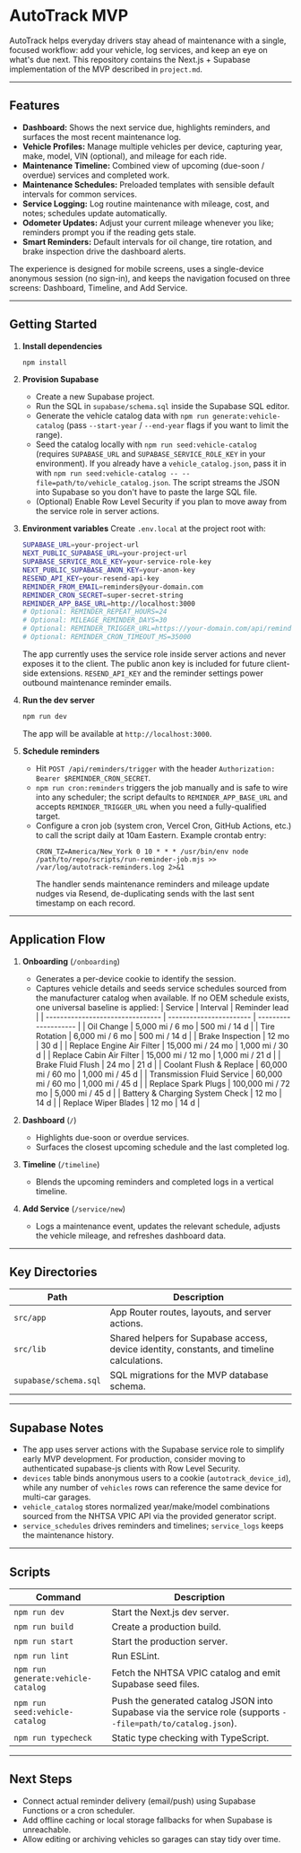 # AutoTrack MVP

AutoTrack helps everyday drivers stay ahead of maintenance with a single, focused workflow: add your vehicle, log services, and keep an eye on what's due next. This repository contains the Next.js + Supabase implementation of the MVP described in `project.md`.

---

## Features
- **Dashboard:** Shows the next service due, highlights reminders, and surfaces the most recent maintenance log.
- **Vehicle Profiles:** Manage multiple vehicles per device, capturing year, make, model, VIN (optional), and mileage for each ride.
- **Maintenance Timeline:** Combined view of upcoming (due-soon / overdue) services and completed work.
- **Maintenance Schedules:** Preloaded templates with sensible default intervals for common services.
- **Service Logging:** Log routine maintenance with mileage, cost, and notes; schedules update automatically.
- **Odometer Updates:** Adjust your current mileage whenever you like; reminders prompt you if the reading gets stale.
- **Smart Reminders:** Default intervals for oil change, tire rotation, and brake inspection drive the dashboard alerts.

The experience is designed for mobile screens, uses a single-device anonymous session (no sign-in), and keeps the navigation focused on three screens: Dashboard, Timeline, and Add Service.

---

## Getting Started

1. **Install dependencies**
   ```bash
   npm install
   ```

2. **Provision Supabase**
   - Create a new Supabase project.
   - Run the SQL in `supabase/schema.sql` inside the Supabase SQL editor.
   - Generate the vehicle catalog data with `npm run generate:vehicle-catalog` (pass `--start-year` / `--end-year` flags if you want to limit the range).
   - Seed the catalog locally with `npm run seed:vehicle-catalog` (requires `SUPABASE_URL` and `SUPABASE_SERVICE_ROLE_KEY` in your environment). If you already have a `vehicle_catalog.json`, pass it in with `npm run seed:vehicle-catalog -- --file=path/to/vehicle_catalog.json`. The script streams the JSON into Supabase so you don't have to paste the large SQL file.
   - (Optional) Enable Row Level Security if you plan to move away from the service role in server actions.

3. **Environment variables**
   Create `.env.local` at the project root with:
   ```bash
   SUPABASE_URL=your-project-url
   NEXT_PUBLIC_SUPABASE_URL=your-project-url
   SUPABASE_SERVICE_ROLE_KEY=your-service-role-key
   NEXT_PUBLIC_SUPABASE_ANON_KEY=your-anon-key
   RESEND_API_KEY=your-resend-api-key
   REMINDER_FROM_EMAIL=reminders@your-domain.com
   REMINDER_CRON_SECRET=super-secret-string
   REMINDER_APP_BASE_URL=http://localhost:3000
   # Optional: REMINDER_REPEAT_HOURS=24
   # Optional: MILEAGE_REMINDER_DAYS=30
   # Optional: REMINDER_TRIGGER_URL=https://your-domain.com/api/reminders/trigger
   # Optional: REMINDER_CRON_TIMEOUT_MS=35000
   ```
   The app currently uses the service role inside server actions and never exposes it to the client. The public anon key is included for future client-side extensions. `RESEND_API_KEY` and the reminder settings power outbound maintenance reminder emails.

4. **Run the dev server**
   ```bash
   npm run dev
   ```
   The app will be available at `http://localhost:3000`.

5. **Schedule reminders**
   - Hit `POST /api/reminders/trigger` with the header `Authorization: Bearer $REMINDER_CRON_SECRET`.
   - `npm run cron:reminders` triggers the job manually and is safe to wire into any scheduler; the script defaults to `REMINDER_APP_BASE_URL` and accepts `REMINDER_TRIGGER_URL` when you need a fully-qualified target.
   - Configure a cron job (system cron, Vercel Cron, GitHub Actions, etc.) to call the script daily at 10am Eastern. Example crontab entry:
     ```
     CRON_TZ=America/New_York 0 10 * * * /usr/bin/env node /path/to/repo/scripts/run-reminder-job.mjs >> /var/log/autotrack-reminders.log 2>&1
     ```
     The handler sends maintenance reminders and mileage update nudges via Resend, de-duplicating sends with the last sent timestamp on each record.

---

## Application Flow

1. **Onboarding** (`/onboarding`)
   - Generates a per-device cookie to identify the session.
   - Captures vehicle details and seeds service schedules sourced from the manufacturer catalog when available. If no OEM schedule exists, one universal baseline is applied:
     | Service                          | Interval                | Reminder lead        |
     | -------------------------------- | ----------------------- | -------------------- |
     | Oil Change                       | 5,000 mi / 6 mo         | 500 mi / 14 d        |
     | Tire Rotation                    | 6,000 mi / 6 mo         | 500 mi / 14 d        |
     | Brake Inspection                 | 12 mo                   | 30 d                 |
     | Replace Engine Air Filter        | 15,000 mi / 24 mo       | 1,000 mi / 30 d      |
     | Replace Cabin Air Filter         | 15,000 mi / 12 mo       | 1,000 mi / 21 d      |
     | Brake Fluid Flush                | 24 mo                   | 21 d                 |
     | Coolant Flush & Replace          | 60,000 mi / 60 mo       | 1,000 mi / 45 d      |
     | Transmission Fluid Service       | 60,000 mi / 60 mo       | 1,000 mi / 45 d      |
     | Replace Spark Plugs              | 100,000 mi / 72 mo      | 5,000 mi / 45 d      |
     | Battery & Charging System Check  | 12 mo                   | 14 d                 |
     | Replace Wiper Blades             | 12 mo                   | 14 d                 |

2. **Dashboard** (`/`)
   - Highlights due-soon or overdue services.
   - Surfaces the closest upcoming schedule and the last completed log.

3. **Timeline** (`/timeline`)
   - Blends the upcoming reminders and completed logs in a vertical timeline.

4. **Add Service** (`/service/new`)
   - Logs a maintenance event, updates the relevant schedule, adjusts the vehicle mileage, and refreshes dashboard data.

---

## Key Directories

| Path | Description |
| ---- | ----------- |
| `src/app` | App Router routes, layouts, and server actions. |
| `src/lib` | Shared helpers for Supabase access, device identity, constants, and timeline calculations. |
| `supabase/schema.sql` | SQL migrations for the MVP database schema. |

---

## Supabase Notes

- The app uses server actions with the Supabase service role to simplify early MVP development. For production, consider moving to authenticated supabase-js clients with Row Level Security.
- `devices` table binds anonymous users to a cookie (`autotrack_device_id`), while any number of `vehicles` rows can reference the same device for multi-car garages.
- `vehicle_catalog` stores normalized year/make/model combinations sourced from the NHTSA VPIC API via the provided generator script.
- `service_schedules` drives reminders and timelines; `service_logs` keeps the maintenance history.

---

## Scripts

| Command | Description |
| ------- | ----------- |
| `npm run dev` | Start the Next.js dev server. |
| `npm run build` | Create a production build. |
| `npm run start` | Start the production server. |
| `npm run lint` | Run ESLint. |
| `npm run generate:vehicle-catalog` | Fetch the NHTSA VPIC catalog and emit Supabase seed files. |
| `npm run seed:vehicle-catalog` | Push the generated catalog JSON into Supabase via the service role (supports `--file=path/to/catalog.json`). |
| `npm run typecheck` | Static type checking with TypeScript. |

---

## Next Steps

- Connect actual reminder delivery (email/push) using Supabase Functions or a cron scheduler.
- Add offline caching or local storage fallbacks for when Supabase is unreachable.
- Allow editing or archiving vehicles so garages can stay tidy over time.
